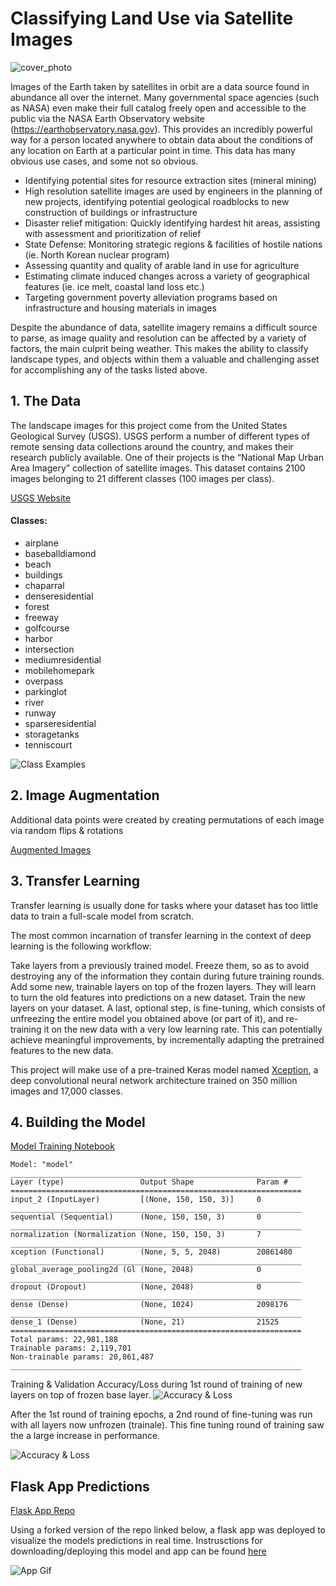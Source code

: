 # Classifying Land Use via Satellite Images
![cover_photo](satellite_image.png)

Images of the Earth taken by satellites in orbit are a data source found in abundance all over the internet. Many governmental space agencies (such as NASA) even make their full catalog freely open and accessible to the public via the NASA Earth Observatory website (https://earthobservatory.nasa.gov). This provides an incredibly powerful way for a person located anywhere to obtain data about the conditions of any location on Earth at a particular point in time. This data has many obvious use cases, and some not so obvious.
- Identifying potential sites for resource extraction sites (mineral mining)
- High resolution satellite images are used by engineers in the planning of new projects, identifying potential geological roadblocks to new construction of buildings or infrastructure 
- Disaster relief mitigation: Quickly identifying hardest hit areas, assisting with assessment and prioritization of relief 
- State Defense: Monitoring strategic regions & facilities of hostile nations (ie. North Korean nuclear program)
- Assessing quantity and quality of arable land in use for agriculture  
- Estimating climate induced changes across a variety of geographical features (ie. ice melt, coastal land loss etc.)
- Targeting government poverty alleviation programs based on infrastructure and housing materials in images

Despite the abundance of data, satellite imagery remains a  difficult source to parse, as image quality and resolution can be affected by a variety of factors, the main culprit being weather. This makes the ability to classify landscape types, and objects within them a valuable and challenging asset for accomplishing any of the tasks listed above. 
	



## 1. The Data

The landscape images for this project come from the United States Geological Survey (USGS). USGS perform a number of different types of remote sensing data collections around the country, and makes their research publicly available. One of their projects is the “National Map Urban Area Imagery” collection of satellite images. This dataset contains 2100 images belonging to 21 different classes (100 images per class). 

[USGS Website](https://www.usgs.gov/products/data-and-tools/data-and-tools-topics)
#### Classes: 
- airplane
- baseballdiamond
- beach
- buildings
- chaparral
- denseresidential
- forest
- freeway
- golfcourse
- harbor
- intersection
- mediumresidential
- mobilehomepark
- overpass
- parkinglot
- river
- runway
- sparseresidential
- storagetanks
- tenniscourt

![Class Examples](examples.png)

## 2. Image Augmentation

Additional data points were created by creating permutations of each image via random flips & rotations

[Augmented Images](augmentations.png)

## 3. Transfer Learning

Transfer learning is usually done for tasks where your dataset has too little data to train a full-scale model from scratch.

The most common incarnation of transfer learning in the context of deep learning is the following workflow:

Take layers from a previously trained model.
Freeze them, so as to avoid destroying any of the information they contain during future training rounds.
Add some new, trainable layers on top of the frozen layers. They will learn to turn the old features into predictions on a new dataset.
Train the new layers on your dataset.
A last, optional step, is fine-tuning, which consists of unfreezing the entire model you obtained above (or part of it), and re-training it on the new data with a very low learning rate. This can potentially achieve meaningful improvements, by incrementally adapting the pretrained features to the new data.

This project will make use of a pre-trained Keras model named [Xception](https://keras.io/api/applications/xception/), a deep convolutional neural network architecture trained on 350 million images and 17,000 classes.



## 4. Building the Model

[Model Training Notebook](Land_Use_Classification_2_0.ipynb)

```
Model: "model"
_________________________________________________________________
Layer (type)                 Output Shape              Param #   
=================================================================
input_2 (InputLayer)         [(None, 150, 150, 3)]     0         
_________________________________________________________________
sequential (Sequential)      (None, 150, 150, 3)       0         
_________________________________________________________________
normalization (Normalization (None, 150, 150, 3)       7         
_________________________________________________________________
xception (Functional)        (None, 5, 5, 2048)        20861480  
_________________________________________________________________
global_average_pooling2d (Gl (None, 2048)              0         
_________________________________________________________________
dropout (Dropout)            (None, 2048)              0         
_________________________________________________________________
dense (Dense)                (None, 1024)              2098176   
_________________________________________________________________
dense_1 (Dense)              (None, 21)                21525     
=================================================================
Total params: 22,981,188
Trainable params: 2,119,701
Non-trainable params: 20,861,487
_________________________________________________________________
```

Training & Validation Accuracy/Loss during 1st round of training of new layers on top of frozen base layer.
![Accuracy & Loss](first_training_round.png)


After the 1st round of training epochs, a 2nd round of fine-tuning was run with all layers now unfrozen (trainale). This fine tuning round of training saw the a large increase in performance.

![Accuracy & Loss](2nd_training_round.png)




## Flask App Predictions
[Flask App Repo](https://github.com/mtobeiyf/keras-flask-deploy-webapp)

Using a forked version of the repo linked below, a flask app was deployed to visualize the models predictions in real time. Instrusctions for downloading/deploying this model and app can be found [here](https://github.com/KevinmKrieg/satellite-image-classification/blob/main/flask_webapp/README.md)

![App Gif](https://j.gifs.com/w0rxMX.gif)


